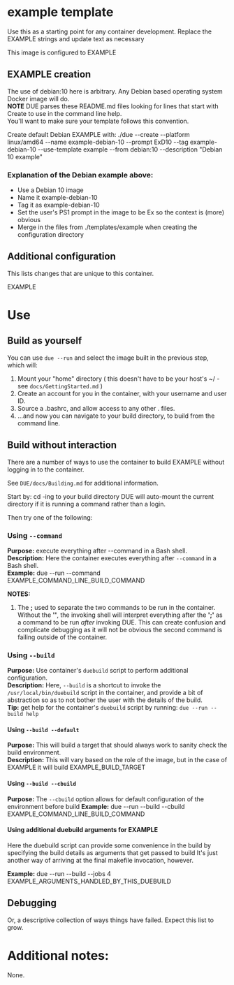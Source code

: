 # example template
Use this as a starting point for any container development. Replace the EXAMPLE strings and update text as necessary

This image is configured to EXAMPLE

## EXAMPLE creation
The use of debian:10 here is arbitrary. Any Debian based operating system Docker image will do.  
**NOTE** DUE parses these README.md files looking for lines that start with Create to use in the command line help.  
You'll want to make sure your template follows this convention.

Create default Debian EXAMPLE with: ./due --create --platform linux/amd64    --name example-debian-10       --prompt ExD10        --tag example-debian-10       --use-template example           --from debian:10                             --description "Debian 10 example"  

### Explanation of the Debian example  above:
  * Use a Debian 10 image
  * Name it example-debian-10
  * Tag it as example-debian-10
  * Set the user's PS1 prompt in the image to be Ex so the context is (more) obvious
  * Merge in the files from ./templates/example when creating the configuration directory

## Additional configuration
This lists changes that are unique to this container.

EXAMPLE

# Use

## Build as yourself

You can use `due --run`  and select the image built in the previous step, which will:

1.  Mount your "home" directory ( this doesn't have to be your host's ~/ - see `docs/GettingStarted.md` )
2.  Create an account for you in the container, with your username and user ID.
3.  Source a .bashrc, and allow access to any other . files.
4.  ...and now you can navigate to your build directory, to build from the command line.  

## Build without interaction

There are a number of ways to use the container to build EXAMPLE  without logging in
to the container.

See `DUE/docs/Building.md` for additional information.

Start by: cd -ing to your build directory
DUE will auto-mount the current directory if it is running a command rather than a login.

Then try one of the following:

### Using `--command`
**Purpose:** execute everything after --command in a Bash shell.  
**Description:** Here the container executes everything after `--command` in a Bash shell.  
**Example:** due --run --command EXAMPLE_COMMAND_LINE_BUILD_COMMAND

**NOTES:**
1.  The **\;** used to separate the two commands to be run in the container. Without the **'\'**,
the invoking shell will interpret everything after the **';'** as a command to be run _after_ invoking DUE.
This can create confusion and complicate debugging as it will not be obvious the second command is failing outside of the container.


### Using `--build`
**Purpose:** Use container's `duebuild` script to perform additional configuration.  
**Description:** Here, `--build` is a shortcut to invoke the `/usr/local/bin/duebuild` script in the container, and provide
a bit of abstraction so as to not bother the user with the details of the build.  
**Tip:** get help for the container's `duebuild` script by running: `due --run --build help`

#### Using `--build --default`
**Purpose:** This will build a target that should always work to sanity check the build environment.  
**Description:** This will vary based on the role of the image, but in the case of EXAMPLE it will build EXAMPLE_BUILD_TARGET

#### Using `--build --cbuild`
**Purpose:** The `--cbuild` option allows for default configuration of the environment before build
**Example:** due --run --build --cbuild EXAMPLE_COMMAND_LINE_BUILD_COMMAND


#### Using additional duebuild arguments for EXAMPLE
Here the duebuild script can provide some convenience in the build by specifying the build
details as arguments that get passed to build
It's just another way of arriving at the final makefile invocation, however.

**Example:** due --run --build --jobs 4 EXAMPLE_ARGUMENTS_HANDLED_BY_THIS_DUEBUILD

## Debugging
Or, a descriptive collection of ways things have failed. Expect this list to grow.  


#  Additional notes:
None.


